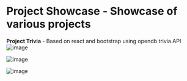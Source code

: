 # Project Showcase - Showcase of various projects

**Project Trivia** - Based on react and bootstrap using opendb trivia API
![image](https://github.com/bhavin6431/showcase/assets/4285693/766c7bd0-483b-4e8a-99f6-01617b5e4dca)

![image](https://github.com/bhavin6431/showcase/assets/4285693/b5985913-f76d-41da-84eb-cd368d7f0fbd)

![image](https://github.com/bhavin6431/showcase/assets/4285693/e2b8b3ab-4a6a-46a0-b6a7-264326d0392b)
